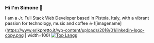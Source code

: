 ### Hi I'm Simone 👋

I am a Jr. Full Stack Web Developer based in Pistoia, Italy, with a vibrant passion for technology, music and coffee ☕ 
![imagename](https://www.erikpretto.it/wp-content/uploads/2018/01/linkedin-logo-copy.png | width=100)
[![Top Langs](https://github-readme-stats.vercel.app/api/top-langs/?username=elmurie&langs_count=8&layout=compact)](https://github.com/elmurie/github-readme-stats)

